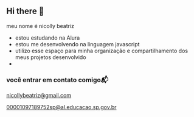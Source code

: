 ## Hi there 👋

meu nome é nicolly beatriz

- estou estudando na Alura
- estou me desenvolvendo na linguagem javascript
- utilizo esse espaço para minha organização e compartilhamento dos meus projetos desenvolvido
-
### você entrar em contato comigo📬

nicollybeatriz@gmail.com

00001097189752sp@al.educacao.sp.gov.br


